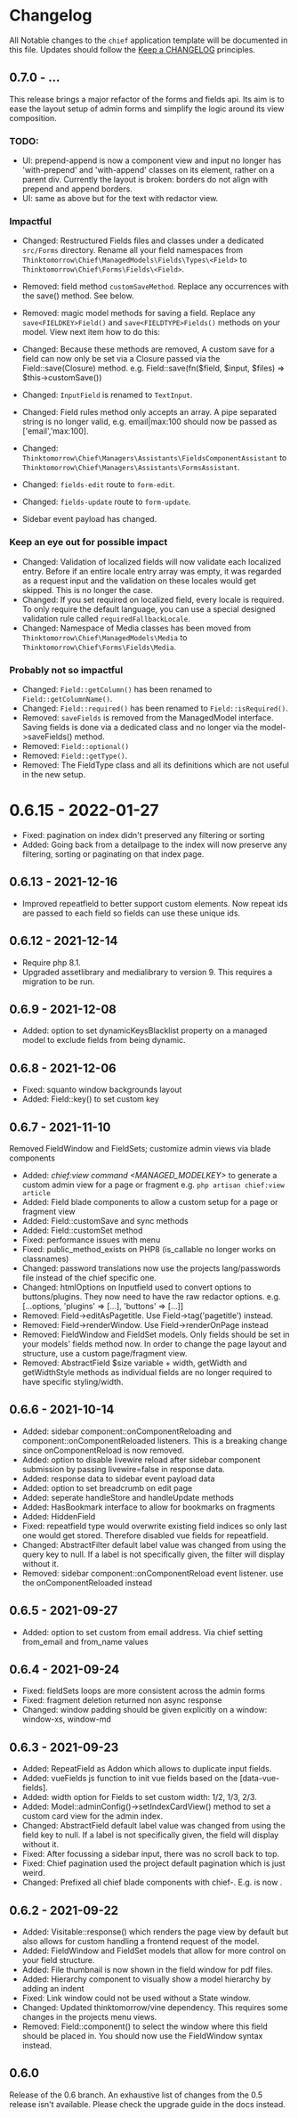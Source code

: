 
# Changelog

All Notable changes to the `chief` application template will be documented in this file. Updates should follow the [Keep a CHANGELOG](http://keepachangelog.com/)
principles.

## 0.7.0 - ...
This release brings a major refactor of the forms and fields api. Its aim is to ease the layout setup of admin forms and simplify the logic around its view composition.

### TODO:
- UI: prepend-append is now a component view and input no longer has 'with-prepend' and 'with-append' classes on its element, rather on a parent div. Currently the layout is broken: borders do not align with prepend and append borders.
- UI: same as above but for the text with redactor view. 

### Impactful
- Changed: Restructured Fields files and classes under a dedicated `src/Forms` directory. Rename all your field namespaces from `Thinktomorrow\Chief\ManagedModels\Fields\Types\<Field>` to `Thinktomorrow\Chief\Forms\Fields\<Field>`.
- Removed: field method `customSaveMethod`. Replace any occurrences with the save() method. See below.
- Removed: magic model methods for saving a field. Replace any `save<FIELDKEY>Field()` and `save<FIELDTYPE>Fields()` methods on your model. View next item how to do this:
- Changed: Because these methods are removed, A custom save for a field can now only be set via a Closure passed via the Field::save(Closure) method. e.g. Field::save(fn($field, $input, $files) => $this->customSave())
- Changed: `InputField` is renamed to `TextInput`.
- Changed: Field rules method only accepts an array. A pipe separated string is no longer valid, e.g. email|max:100 should now be passed as ['email','max:100].
- Changed: `Thinktomorrow\Chief\Managers\Assistants\FieldsComponentAssistant` to `Thinktomorrow\Chief\Managers\Assistants\FormsAssistant`.
- Changed: `fields-edit` route to `form-edit`.
- Changed: `fields-update` route to `form-update`.

- Sidebar event payload has changed.

### Keep an eye out for possible impact
- Changed: Validation of localized fields will now validate each localized entry. Before if an entire locale entry array was empty, it was regarded as a request input and the validation on these locales would get skipped. This is no longer the case.
- Changed: If you set required on localized field, every locale is required. To only require the default language, you can use a special designed validation rule called `requiredFallbackLocale`.
- Changed: Namespace of Media classes has been moved from `Thinktomorrow\Chief\ManagedModels\Media` to `Thinktomorrow\Chief\Forms\Fields\Media`.

### Probably not so impactful
- Changed: `Field::getColumn()` has been renamed to `Field::getColumnName()`.
- Changed: `Field::required()` has been renamed to `Field::isRequired()`.
- Removed: `saveFields` is removed from the ManagedModel interface. Saving fields is done via a dedicated class and no longer via the model->saveFields() method.
- Removed: `Field::optional()`
- Removed: `Field::getType()`.
- Removed: The FieldType class and all its definitions which are not useful in the new setup.

# 0.6.15 - 2022-01-27
- Fixed: pagination on index didn't preserved any filtering or sorting
- Added: Going back from a detailpage to the index will now preserve any filtering, sorting or paginating on that index page.

## 0.6.13 - 2021-12-16
- Improved repeatfield to better support custom elements. Now repeat ids are passed to each field so fields can use these unique ids.

## 0.6.12 - 2021-12-14
- Require php 8.1.
- Upgraded assetlibrary and medialibrary to version 9. This requires a migration to be run.

## 0.6.9 - 2021-12-08
- Added: option to set dynamicKeysBlacklist property on a managed model to exclude fields from being dynamic.

## 0.6.8 - 2021-12-06
- Fixed: squanto window backgrounds layout
- Added: Field::key() to set custom key

## 0.6.7 - 2021-11-10
Removed FieldWindow and FieldSets; customize admin views via blade components

- Added: _chief:view command <MANAGED_MODELKEY>_ to generate a custom admin view for a page or fragment e.g. `php artisan chief:view article`
- Added: Field blade components to allow a custom setup for a page or fragment view
- Added: Field::customSave and sync methods
- Added: Field::customSet method
- Fixed: performance issues with menu
- Fixed: public_method_exists on PHP8 (is_callable no longer works on classnames)
- Changed: password translations now use the projects lang/passwords file instead of the chief specific one.
- Changed: htmlOptions on Inputfield used to convert options to buttons/plugins. They now need to have the raw redactor options. e.g. [...options, 'plugins' => [...], 'buttons' => [...]]
- Removed: Field->editAsPagetitle. Use Field->tag('pagetitle') instead.
- Removed: Field->renderWindow. Use Field->renderOnPage instead
- Removed: FieldWindow and FieldSet models. Only fields should be set in your models' fields method now. In order to change the page layout and structure, use a custom page/fragment view.
- Removed: AbstractField $size variable + width, getWidth and getWidthStyle methods as individual fields are no longer required to have specific styling/width.

## 0.6.6 - 2021-10-14

-   Added: sidebar component::onComponentReloading and component::onComponentReloaded listeners. This is a breaking change since onComponentReload is now removed.
-   Added: option to disable livewire reload after sidebar component submission by passing livewire=false in response data.
-   Added: response data to sidebar event payload data
-   Added: option to set breadcrumb on edit page
-   Added: seperate handleStore and handleUpdate methods
-   Added: HasBookmark interface to allow for bookmarks on fragments
-   Added: HiddenField
-   Fixed: repeatfield type would overwrite existing field indices so only last one would get stored. Therefore disabled vue fields for repeatfield.
-   Changed: AbstractFilter default label value was changed from using the query key to null. If a label is not specifically given, the filter will display without it.
-   Removed: sidebar component::onComponentReload event listener. use the onComponentReloaded instead

## 0.6.5 - 2021-09-27

-   Added: option to set custom from email address. Via chief setting from_email and from_name values

## 0.6.4 - 2021-09-24

-   Fixed: fieldSets loops are more consistent across the admin forms
-   Fixed: fragment deletion returned non async response
-   Changed: window padding should be given explicitly on a window: window-xs, window-md

## 0.6.3 - 2021-09-23

-   Added: RepeatField as Addon which allows to duplicate input fields.
-   Added: vueFields js function to init vue fields based on the \[data-vue-fields].
-   Added: width option for Fields to set custom width: 1/2, 1/3, 2/3.
-   Added: Model::adminConfig()->setIndexCardView() method to set a custom card view for the admin index.
-   Changed: AbstractField default label value was changed from using the field key to null. If a label is not specifically given, the field will display without it.
-   Fixed: After focussing a sidebar input, there was no scroll back to top.
-   Fixed: Chief pagination used the project default pagination which is just weird.
-   Changed: Prefixed all chief blade components with chief-. E.g. <x-icon-label> is now <x-chief-icon-label>.

## 0.6.2 - 2021-09-22

-   Added: Visitable::response() which renders the page view by default but also allows for custom handling a frontend request of the model.
-   Added: FieldWindow and FieldSet models that allow for more control on your field structure.
-   Added: File thumbnail is now shown in the field window for pdf files.
-   Added: Hierarchy component to visually show a model hierarchy by adding an indent
-   Fixed: Link window could not be used without a State window.
-   Changed: Updated thinktomorrow/vine dependency. This requires some changes in the projects menu views.
-   Removed: Field::component() to select the window where this field should be placed in. You should now use the FieldWindow syntax instead.

## 0.6.0

Release of the 0.6 branch. An exhaustive list of changes from the 0.5 release isn't available. Please check the upgrade guide in the docs instead.
